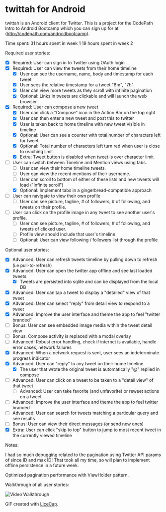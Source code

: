 # twittah for Android

twittah is an Android client for Twitter. This is a project for the CodePath Intro to Android Bootcamp which you can sign up for at (http://codepath.com/androidbootcamp).


Time spent: 31 hours spent in week 1
            19 hours spent in week 2

Required user stories:

 * [x] Required: User can sign in to Twitter using OAuth login
 * [x] Required: User can view the tweets from their home timeline
    * [x] User can see the username, name, body and timestamp for each tweet
    * [x] User sees the relative timestamp for a tweet "8m", "7h"
    * [x] User can view more tweets as they scroll with infinite pagination
    * [x] Optional: Links in tweets are clickable and will launch the web browser
 * [x] Required: User can compose a new tweet
    * [x] User can click a “Compose” icon in the Action Bar on the top right
    * [x] User can then enter a new tweet and post this to twitter
    * [x] User is taken back to home timeline with new tweet visible in timeline
    * [x] Optional: User can see a counter with total number of characters left for tweet
    * [x] Optional: Total number of characters left turn red when user is close to reaching limit
    * [x] Extra: Tweet button is disabled when tweet is over character limit
 * [ ] User can switch between Timeline and Mention views using tabs.
    * [ ] User can view their home timeline tweets.
    * [ ] User can view the recent mentions of their username.
    * [ ] User can scroll to bottom of either of these lists and new tweets will load ("infinite scroll")
    * [x] Optional: Implement tabs in a gingerbread-compatible approach
 * [ ] User can navigate to view their own profile
    * [ ] User can see picture, tagline, # of followers, # of following, and tweets on their profile.
 * [ ] User can click on the profile image in any tweet to see another user's profile.
    * [ ] User can see picture, tagline, # of followers, # of following, and tweets of clicked user.
    * [ ] Profile view should include that user's timeline
    * [ ] Optional: User can view following / followers list through the profile

Optional user stories:
 * [x] Advanced: User can refresh tweets timeline by pulling down to refresh (i.e pull-to-refresh)
 * [x] Advanced: User can open the twitter app offline and see last loaded tweets
    * [x] Tweets are persisted into sqlite and can be displayed from the local DB
 * [x] Advanced: User can tap a tweet to display a "detailed" view of that tweet
 * [x] Advanced: User can select "reply" from detail view to respond to a tweet
 * [x] Advanced: Improve the user interface and theme the app to feel "twitter branded"
 * [ ] Bonus: User can see embedded image media within the tweet detail view
 * [ ] Bonus: Compose activity is replaced with a modal overlay
 * [ ] Advanced: Robust error handling, check if internet is available, handle error cases, network failures
 * [x] Advanced: When a network request is sent, user sees an indeterminate progress indicator
 * [x] Advanced: User can "reply" to any tweet on their home timeline
    * [x] The user that wrote the original tweet is automatically "@" replied in compose
 * [ ] Advanced: User can click on a tweet to be taken to a "detail view" of that tweet
    * [ ] Advanced: User can take favorite (and unfavorite) or reweet actions on a tweet
 * [ ] Advanced: Improve the user interface and theme the app to feel twitter branded
 * [ ] Advanced: User can search for tweets matching a particular query and see results
 * [ ] Bonus: User can view their direct messages (or send new ones)
 * [x] Extra: User can click "skip to top" button to jump to most recent tweet in the currently viewed timeline

Notes:

I had so much debugging related to the pagination using Twitter API params of since ID and max ID!
That took all my time, so will plan to implement offline persistence in a future week.

Optimized pagination performance with ViewHolder pattern.

Walkthrough of all user stories:

![Video Walkthrough](anim_twittah.gif)

GIF created with [LiceCap](http://www.cockos.com/licecap/).
